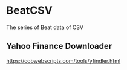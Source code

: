 # BeatCSV
The series of Beat data of CSV

## Yahoo Finance Downloader

 https://cobwebscripts.com/tools/yfindler.html

 
